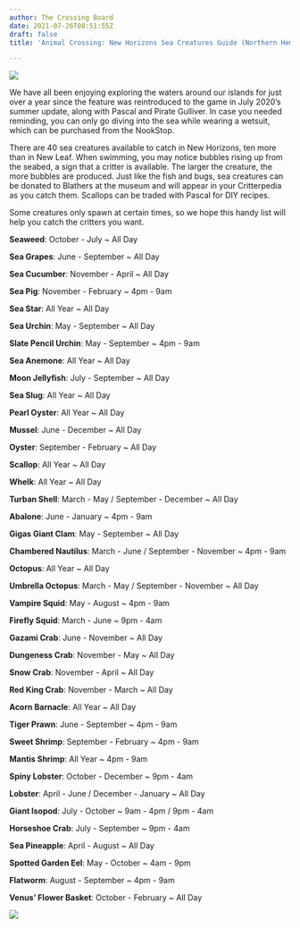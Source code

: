 ```yaml
---
author: The Crossing Board
date: 2021-07-26T08:51:55Z
draft: false
title: 'Animal Crossing: New Horizons Sea Creatures Guide (Northern Hemisphere)'

---
```

![](/images/news/vampire-squid.png)

We have all been enjoying exploring the waters around our islands for just over a year since the feature was reintroduced to the game in July 2020’s summer update, along with Pascal and Pirate Gulliver. In case you needed reminding, you can only go diving into the sea while wearing a wetsuit, which can be purchased from the NookStop.

There are 40 sea creatures available to catch in New Horizons, ten more than in New Leaf. When swimming, you may notice bubbles rising up from the seabed, a sign that a critter is available. The larger the creature, the more bubbles are produced. Just like the fish and bugs, sea creatures can be donated to Blathers at the museum and will appear in your Critterpedia as you catch them. Scallops can be traded with Pascal for DIY recipes.

Some creatures only spawn at certain times, so we hope this handy list will help you catch the critters you want.

**Seaweed**: October - July \~ All Day

**Sea Grapes**: June - September \~ All Day

**Sea Cucumber**: November - April \~ All Day

**Sea Pig**: November - February \~ 4pm - 9am

**Sea Star**: All Year \~ All Day

**Sea Urchin**: May - September \~ All Day

**Slate Pencil Urchin**: May - September \~ 4pm - 9am

**Sea Anemone**: All Year \~ All Day

**Moon Jellyfish**: July - September \~ All Day

**Sea Slug**: All Year \~ All Day

**Pearl Oyster**: All Year \~ All Day

**Mussel**: June - December \~ All Day

**Oyster**: September - February \~ All Day

**Scallop**: All Year \~ All Day

**Whelk**: All Year \~ All Day

**Turban Shell**: March - May / September - December \~ All Day

**Abalone**: June - January \~ 4pm - 9am

**Gigas Giant Clam**: May - September \~ All Day

**Chambered Nautilus**: March - June / September - November \~ 4pm - 9am

**Octopus**: All Year \~ All Day

**Umbrella Octopus**: March - May / September - November \~ All Day

**Vampire Squid**: May - August \~ 4pm - 9am

**Firefly Squid**: March - June \~ 9pm - 4am

**Gazami Crab**: June - November \~ All Day

**Dungeness Crab**: November - May \~ All Day

**Snow Crab**: November - April \~ All Day

**Red King Crab**: November - March \~ All Day

**Acorn Barnacle**: All Year \~ All Day

**Tiger Prawn**: June - September \~ 4pm - 9am

**Sweet Shrimp**: September - February \~ 4pm - 9am

**Mantis Shrimp**: All Year \~ 4pm - 9am

**Spiny Lobster**: October - December \~ 9pm - 4am

**Lobster**: April - June / December - January \~ All Day

**Giant Isopod**: July - October \~ 9am - 4pm / 9pm - 4am

**Horseshoe Crab**: July - September \~ 9pm - 4am

**Sea Pineapple**: April - August \~ All Day

**Spotted Garden Eel**: May - October \~ 4am - 9pm

**Flatworm**: August - September \~ 4pm - 9am

**Venus’ Flower Basket**: October - February \~ All Day

![](/images/news/moon-jellyfish.png)